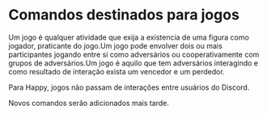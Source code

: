 # Comandos destinados para jogos

Um jogo é qualquer atividade que exija a existencia de uma figura como jogador, praticante do jogo.Um jogo pode envolver dois ou mais participantes jogando entre si como adversários ou cooperativamente com grupos de adversários.Um jogo é aquilo que tem adversários interagindo e como resultado de interação exista um vencedor e um perdedor.

Para Happy, jogos não passam de interações entre usuários do Discord.

Novos comandos serão adicionados mais tarde.
